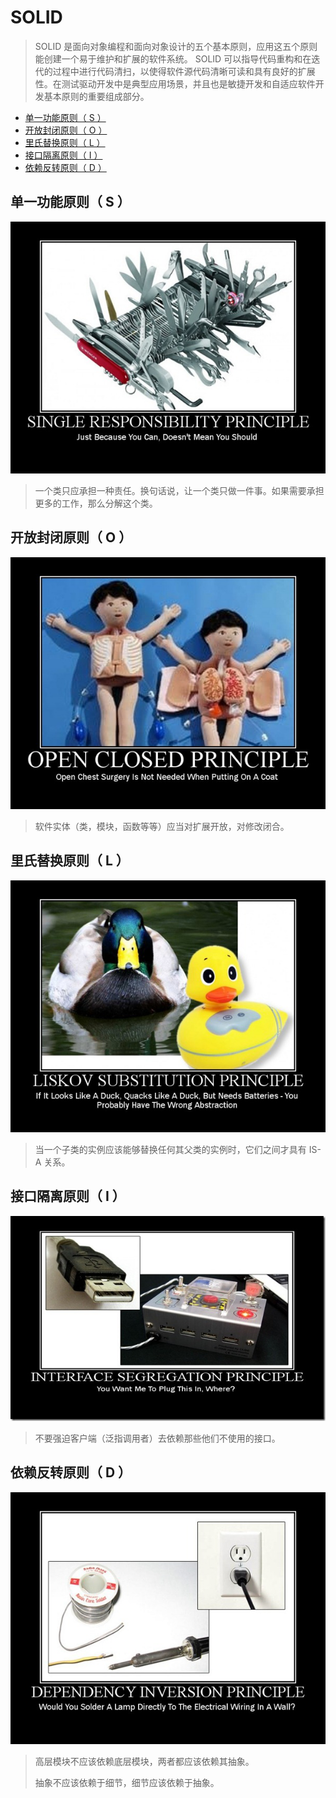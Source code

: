 # SOLID

> SOLID 是面向对象编程和面向对象设计的五个基本原则，应用这五个原则能创建一个易于维护和扩展的软件系统。 SOLID 可以指导代码重构和在迭代的过程中进行代码清扫，以使得软件源代码清晰可读和具有良好的扩展性。在测试驱动开发中是典型应用场景，并且也是敏捷开发和自适应软件开发基本原则的重要组成部分。
>

* [单一功能原则（ S ）](#单一功能原则（-s-）)
* [开放封闭原则（ O ）](#开放封闭原则（-o-）)
* [里氏替换原则（ L ）](#里氏替换原则（-l-）)
* [接口隔离原则（ I ）](#接口隔离原则（-i-）)
* [依赖反转原则（ D ）](#依赖反转原则（-d-）)

## 单一功能原则（ S ）

![单一功能原则](./单一功能原则.png)

> 一个类只应承担一种责任。换句话说，让一个类只做一件事。如果需要承担更多的工作，那么分解这个类。

## 开放封闭原则（ O ）

![开放封闭原则](./开放封闭原则.png)

> 软件实体（类，模块，函数等等）应当对扩展开放，对修改闭合。

## 里氏替换原则（ L ）

![里氏替换原则](./里氏替换原则.png)

> 当一个子类的实例应该能够替换任何其父类的实例时，它们之间才具有 IS-A 关系。

## 接口隔离原则（ I ）

![接口隔离原则](./接口隔离原则.png)

> 不要强迫客户端（泛指调用者）去依赖那些他们不使用的接口。

## 依赖反转原则（ D ）

![依赖反转原则](./依赖反转原则.png)

> 高层模块不应该依赖底层模块，两者都应该依赖其抽象。
>
> 抽象不应该依赖于细节，细节应该依赖于抽象。